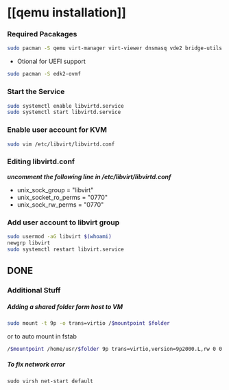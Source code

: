 # [[qemu installation]]

### Required Pacakages
``` bash
sudo pacman -S qemu virt-manager virt-viewer dnsmasq vde2 bridge-utils openbsd-netcat libguestfs ebtables iptables 
```
- Otional for UEFI support
```bash
sudo pacman -S edk2-ovmf
```

### Start the Service
```bash
sudo systemctl enable libvirtd.service
sudo systemctl start libvirtd.service
```

### Enable user account for KVM
```bash
sudo vim /etc/libvirt/libvirtd.conf
```

### Editing libvirtd.conf
 ***uncomment the following line in /etc/libvirt/libvirtd.conf***
- unix_sock_group = "libvirt"
- unix_socket_ro_perms = "0770"
- unix_sock_rw_perms = "0770"

### Add user account to libvirt group
``` bash
sudo usermod -aG libvirt $(whoami)
newgrp libvirt
sudo systemctl restart libvirt.service
```
## DONE 

### Additional Stuff

##### Adding a shared folder form host to VM

```bash
sudo mount -t 9p -o trans=virtio /$mountpoint $folder
```

or to auto mount in fstab
```bash
/$mountpoint /home/usr/$folder 9p trans=virtio,version=9p2000.L,rw 0 0
```


##### To fix network error

```
sudo virsh net-start default 
```
